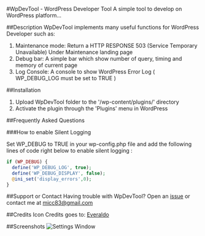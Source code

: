 #WpDevTool - WordPress Developer Tool
A simple tool to develop on WordPress platform...

##Description
WpDevTool implements many useful functions for WordPress Developer such as:

1. Maintenance mode: Return a HTTP RESPONSE 503 (Service Temporary Unavailable) Under Maintenance landing page
2. Debug bar: A simple bar which show number of query, timing and memory of current page
3. Log Console: A console to show WordPress Error Log ( WP_DEBUG_LOG must be set to TRUE )

##Installation

1. Upload WpDevTool folder to the '/wp-content/plugins/' directory
2. Activate the plugin through the 'Plugins' menu in WordPress

##Frequently Asked Questions

###How to enable Silent Logging

Set WP_DEBUG to TRUE in your wp-config.php file and add the following lines of code right below to enable silent logging :
```php
if (WP_DEBUG) {
  define('WP_DEBUG_LOG', true);
  define('WP_DEBUG_DISPLAY', false);
  @ini_set('display_errors',0);
}
```

##Support or Contact
Having trouble with WpDevTool? Open an [issue](https://github.com/micc83/WpDevTool/issues) or contact me at micc83@gmail.com

##Credits
Icon Credits goes to: [Everaldo](http://www.everaldo.com)

##Screenshots
![Settings Window](https://raw.github.com/micc83/WpDevTool/assets/screenshot-1.jpg)
